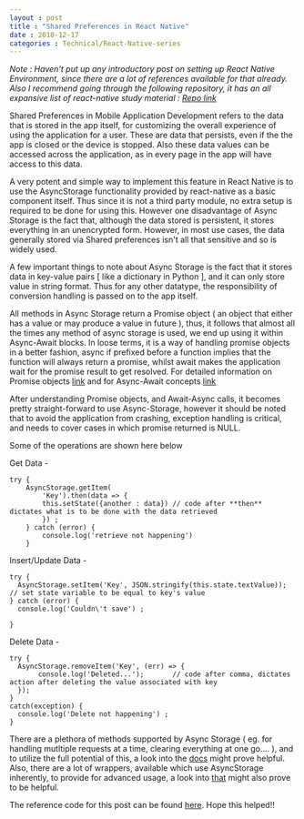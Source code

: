 ```yaml
---
layout : post
title : "Shared Preferences in React Native"
date : 2018-12-17
categories : Technical/React-Native-series 
---
```


_Note : Haven't put up any introductory post on setting up React Native Environment, since there are a lot of 
references available for that already. Also I recommend going through the following repository, it has an all
expansive list of react-native study material : [Repo link](https://github.com/jondot/awesome-react-native)_

Shared Preferences in Mobile Application Development refers to the data that is stored in the app itself, for 
customizing the overall experience of using the application for a user. These are data that persists, even if the
the app is closed or the device is stopped. Also these data values can be accessed across the application, as in 
every page in the app will have access to this data. 

A very potent and simple way to implement this feature in React Native is to use the AsyncStorage functionality provided
by react-native as a basic component itself. Thus since it is not a third party module, no extra setup is required to be done
for using this. However one disadvantage of Async Storage is the fact that, although the data stored is persistent, it 
stores everything in an unencrypted form. However, in most use cases, the data generally stored via Shared preferences isn't 
all that sensitive and so is widely used. 

A few important things to note about Async Storage is the fact that it stores data in key-value pairs [ like a dictionary in 
Python ], and it can only store value in string format. Thus for any other datatype, the responsibility of conversion 
handling is passed on to the app itself. 

All methods in Async Storage return a Promise object ( an object that either has a value or may produce a value in future ), 
thus, it follows that almost all the times any method of async storage is used, we end up using it within Async-Await blocks. 
In loose terms, it is a way of handling promise objects in a better fashion, async if prefixed before a function implies that 
the function will always return a promise, whilst await makes the application wait for the promise result to get resolved. 
For detailed information on Promise objects [link](https://medium.com/javascript-scene/master-the-javascript-interview-what-is-a-promise-27fc71e77261) and for Async-Await concepts [link](https://hackernoon.com/6-reasons-why-javascripts-async-await-blows-promises-away-tutorial-c7ec10518dd9)

After understanding Promise objects, and Await-Async calls, it becomes pretty straight-forward to use Async-Storage, however
it should be noted that to avoid the application from crashing, exception handling is critical, and needs to cover cases in 
which promise returned is NULL.

Some of the operations are shown here below 

Get Data  - 

	try {
      	AsyncStorage.getItem(
        	'Key').then(data => {
          	this.setState({another : data}) // code after **then** dictates what is to be done with the data retrieved
        	}) ;
     	} catch (error) {
       		console.log('retrieve not happening') 
     	}

Insert/Update Data - 

	try {
      AsyncStorage.setItem('Key', JSON.stringify(this.state.textValue)); // set state variable to be equal to key's value
    } catch (error) {
      console.log('Couldn\'t save') ; 

    }


Delete Data - 

    try {
      AsyncStorage.removeItem('Key', (err) => {
           console.log('Deleted...');		// code after comma, dictates action after deleting the value associated with key
      });		
    }
    catch(exception) {
      console.log('Delete not happening') ; 
    }



There are a plethora of methods supported by Async Storage ( eg. for handling mutltiple requests at a time, clearing 
everything at one go.... ), and to utilize the full potential of this, a look into the [docs](https://facebook.github.io/react-native/docs/asyncstorage) might prove helpful.
Also, there are a lot of wrappers, available which use AsyncStorage inherently, to provide for advanced usage, a look into 
[that](http://www.reactnative.com/treat-your-data-well-with-these-react-natives-asyncstorage-wrappers/) might also prove to be helpful.

The reference code for this post can be found [here](https://github.com/yashYRS/Learning_ReactNative/tree/master/SharedPreferenceDemo). Hope this helped!!


